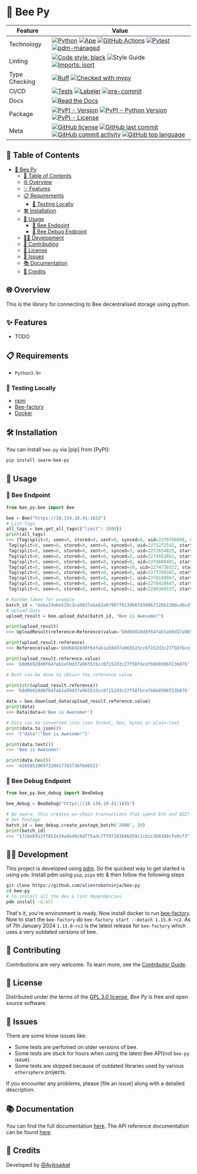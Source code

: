 # 🐝 Bee Py

<div align="center">

| Feature       | Value                                                                                                                                                                                                                                                                                                                                                                                                                                                                                                                                                                                                                                                                                                          |
| ------------- | -------------------------------------------------------------------------------------------------------------------------------------------------------------------------------------------------------------------------------------------------------------------------------------------------------------------------------------------------------------------------------------------------------------------------------------------------------------------------------------------------------------------------------------------------------------------------------------------------------------------------------------------------------------------------------------------------------------- |
| Technology    | [![Python](https://img.shields.io/badge/Python-3776AB.svg?style=flat&logo=Python&logoColor=white)](https://www.python.org/) [![Ape](https://img.shields.io/badge/Built%20with-Ape-blue.svg)](https://github.com/ApeWorX/ape) [![GitHub Actions](https://img.shields.io/badge/GitHub%20Actions-2088FF.svg?style=flat&logo=GitHub-Actions&logoColor=white)](https://github.com/features/actions) [![Pytest](https://img.shields.io/badge/Pytest-0A9EDC.svg?style=flat&logo=Pytest&logoColor=white)](https://github.com/alienrobotninja/bee-py/actions/workflows/tests.yml/badge.svg) [![pdm-managed](https://img.shields.io/badge/pdm-managed-blueviolet)](https://pdm-project.org)                              |
| Linting       | [![Code style: black](https://img.shields.io/badge/Code%20Style-black-000000.svg)](https://github.com/psf/black) ![Style Guide](https://img.shields.io/badge/Style%20Guide-Flake8-blue) [![Imports: isort](https://img.shields.io/badge/%20imports-isort-%231674b1?style=flat&labelColor=ef8336)](https://pycqa.github.io/isort/)                                                                                                                                                                                                                                                                                                                                                                              |
| Type Checking | [![Ruff](https://img.shields.io/endpoint?url=https://raw.githubusercontent.com/astral-sh/ruff/main/assets/badge/v2.json)](https://github.com/astral-sh/ruff) [![Checked with mypy](http://www.mypy-lang.org/static/mypy_badge.svg)](http://mypy-lang.org/)                                                                                                                                                                                                                                                                                                                                                                                                                                                     |
| CI/CD         | [![Tests](https://github.com/alienrobotninja/bee-py/actions/workflows/tests.yml/badge.svg)](https://github.com/alienrobotninja/bee-py/actions/workflows/tests.yml) [![Labeler](https://github.com/alienrobotninja/bee-py/actions/workflows/labeler.yml/badge.svg)](https://github.com/alienrobotninja/bee-py/actions/workflows/labeler.yml) [![pre-commit](https://img.shields.io/badge/pre--commit-enabled-brightgreen?logo=pre-commit&logoColor=white)](https://github.com/pre-commit/pre-commit)                                                                                                                                                                                                            |
| Docs          | [![Read the Docs](https://img.shields.io/readthedocs/bee-py/latest.svg?label=Read%20the%20Docs)](https://bee-py.readthedocs.io/)                                                                                                                                                                                                                                                                                                                                                                                                                                                                                                                                                                               |
| Package       | [![PyPI - Version](https://img.shields.io/pypi/v/bee-py.svg)](https://pypi.org/project/bee-Py/) [![PyPI - Python Version](https://img.shields.io/pypi/pyversions/bee-Py)](https://pypi.org/project/bee-py/) [![PyPI - License](https://img.shields.io/pypi/l/bee-Py)](https://pypi.org/project/bee-py/)                                                                                                                                                                                                                                                                                                                                                                                                        |
| Meta          | [![GitHub license](https://img.shields.io/github/license/alienrobotninja/bee-py?style=flat&color=1573D5)](https://github.com/alienrobotninja/bee-py/blob/main/LICENSE) [![GitHub last commit](https://img.shields.io/github/last-commit/alienrobotninja/bee-py?style=flat&color=1573D5)](https://github.com/alienrobotninja/bee-py/commits/main) [![GitHub commit activity](https://img.shields.io/github/commit-activity/m/alienrobotninja/bee-py?style=flat&color=1573D5)](https://github.com/alienrobotninja/bee-py/graphs/commit-activity) [![GitHub top language](https://img.shields.io/github/languages/top/alienrobotninja/bee-py?style=flat&color=1573D5)](https://github.com/alienrobotninja/bee-py) |

</div>

## 📖 Table of Contents

- [🐝 Bee Py](#-bee-py)
  - [📖 Table of Contents](#-table-of-contents)
  - [🌐 Overview](#-overview)
  - [✨ Features](#-features)
  - [📋 Requirements](#-requirements)
    - [🚀 Testing Locally](#-testing-locally)
  - [🛠️ Installation](#️-installation)
  - [🚀 Usage](#-usage)
    - [🐝 Bee Endpoint](#-bee-endpoint)
    - [🚀 Bee Debug Endpoint](#-bee-debug-endpoint)
  - [👩‍💻 Development](#-development)
  - [🤝 Contributing](#-contributing)
  - [📄 License](#-license)
  - [🐞 Issues](#-issues)
  - [📚 Documentation](#-documentation)
  - [👏 Credits](#-credits)

## 🌐 Overview

This is the library for connecting to Bee decentralised storage using python.

## ✨ Features

- TODO

## 📋 Requirements

- `Python3.9+`

### 🚀 Testing Locally

- [npm](https://www.npmjs.com/package/npm)
- [Bee-factory](https://github.com/ethersphere/bee-factory)
- [Docker](https://docs.docker.com/desktop/)

## 🛠️ Installation

You can install `bee-py` via \[pip\] from \[PyPI\]:

```sh
pip install swarm-bee-py
```

## 🚀 Usage

### 🐝 Bee Endpoint

```py
from bee_py.bee import Bee

bee = Bee("https://18.134.10.41:1633")
# List Tags
all_tags = bee.get_all_tags({"limit": 1000})
print(all_tags) 
>>> [Tag(split=0, seen=0, stored=0, sent=0, synced=6, uid=2270760008, started_at='2023-12-27T19:00:24Z', total=6, processed=6),
 Tag(split=0, seen=0, stored=0, sent=0, synced=0, uid=2271272542, started_at='2023-12-09T13:22:52Z', total=0, processed=0),
 Tag(split=0, seen=0, stored=0, sent=0, synced=3, uid=2272654825, started_at='2023-12-26T22:15:30Z', total=3, processed=3),
 Tag(split=0, seen=0, stored=0, sent=0, synced=3, uid=2274652661, started_at='2023-12-19T20:27:27Z', total=3, processed=3),
 Tag(split=0, seen=0, stored=0, sent=0, synced=4, uid=2274680401, started_at='2024-01-05T20:03:17Z', total=4, processed=4),
 Tag(split=0, seen=0, stored=0, sent=0, synced=16, uid=2274738522, started_at='2023-12-27T00:12:46Z', total=16, processed=16),
 Tag(split=0, seen=0, stored=0, sent=0, synced=6, uid=2277789382, started_at='2024-01-05T19:30:39Z', total=6, processed=6),
 Tag(split=0, seen=0, stored=0, sent=0, synced=5, uid=2278169907, started_at='2023-12-27T00:44:34Z', total=5, processed=5),
 Tag(split=0, seen=0, stored=0, sent=0, synced=1, uid=2278428847, started_at='2023-12-19T01:29:06Z', total=1, processed=1),
 Tag(split=0, seen=0, stored=0, sent=0, synced=1, uid=2280360127, started_at='2023-12-27T16:18:04Z', total=1, processed=1)]

# Random Taken for example
batch_id = "eeba33ebe515c3ca9827a5e82e07987f813966fd39067126b120bcd6cd714ce9"
# Upload Data
upload_result = bee.upload_data(batch_id, "Bee is Awesome!")

print(upload_result)
>>> UploadResult(reference=Reference(value='b0d6b928d0f64fab1a50d37a965515cc6f152d3c27f58fbcefb6b8506f23b076'), tag_uid=None)

print(upload_result.reference)
>>> Reference(value='b0d6b928d0f64fab1a50d37a965515cc6f152d3c27f58fbcefb6b8506f23b076')

print(upload_result.reference.value)
>>> 'b0d6b928d0f64fab1a50d37a965515cc6f152d3c27f58fbcefb6b8506f23b076'

# Both can be done to obtain the reference value

print(str(upload_result.reference))
>>> 'b0d6b928d0f64fab1a50d37a965515cc6f152d3c27f58fbcefb6b8506f23b076'

data = bee.download_data(upload_result.reference.value)
print(data)
>>> Data(data=b'Bee is Awesome!')

# Data can be converted into json format, hex, bytes or plain-text
print(data.to_json())
>>> '{"data":"Bee is Awesome!"}'

print(data.text())
>>> 'Bee is Awesome!'

print(data.hex())
>>> '42656520697320417765736f6d6521'
```

### 🚀 Bee Debug Endpoint

```py
from bee_py.bee_debug import BeeDebug

bee_debug = BeeDebug("https://18.134.10.41:1635")

# Be aware, this creates on-chain transactions that spend Eth and BZZ!
# Get Postage
batch_id = bee_debug.create_postage_batch('2000', 20)
print(batch_id)
>>> "17cbeb913ff852e34ade49c6df75adc7ff6f263b86d59c1cb2c3b0388cfe9cf3"
```

## 👩‍💻 Development

This project is developed using [pdm](https://pdm-project.org/). So the quickest way to get started is using `pdm`. Install pdm using `pip`, `pipx` etc & then follow the following steps

```sh
git clone https://github.com/alienrobotninja/bee-py
cd bee-py
# To install all the dev & lint dependencies 
pdm install -G:all
```

That's it, you're environment is ready. Now install docker to run [bee-factory](https://github.com/ethersphere/bee-factory). Now to start the `bee-factory` do `bee-factory start --detach 1.15.0-rc2`. As of 7th January 2024 `1.15.0-rc2` is the latest release for `bee-factory` which uses a very outdated versions of bee.

## 🤝 Contributing

Contributions are very welcome.
To learn more, see the [Contributor Guide].

## 📄 License

Distributed under the terms of the [GPL 3.0 license][license],
_Bee Py_ is free and open source software.

## 🐞 Issues

There are some know issues like:

- Some tests are perfomed on older versions of bee.
- Some tests are stuck for hours when using the latest Bee API(not `bee-py` issue).
- Some tests are skipped because of outdated libraries used by various `ethersphere` projects.

If you encounter any problems,
please \[file an issue\] along with a detailed description.

## 📚 Documentation

You can find the full documentation [here](https://bee-js.ethswarm.org/docs). The API reference documentation can be found [here](https://bee-js.ethswarm.org/docs/api).

## 👏 Credits

Developed by [@Aviksaikat](https://github.com/aviksaikat)

<!-- github-only -->

[contributor guide]: https://github.com/alienrobotninja/bee-py/blob/main/CONTRIBUTING.md
[license]: https://github.com/alienrobotninja/bee-py/blob/main/LICENSE
